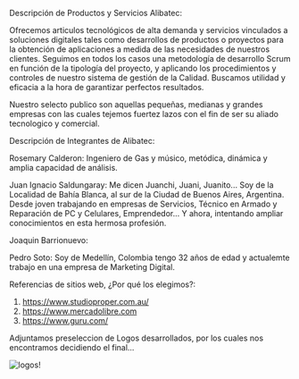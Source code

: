 Descripción de Productos y Servicios Alibatec:

Ofrecemos articulos tecnológicos de alta demanda y servicios vinculados a soluciones digitales tales como desarrollos de productos o proyectos para la obtención de aplicaciones a medida de las necesidades de nuestros clientes. Seguimos en todos los casos una metodología de desarrollo Scrum en función de la tipología del proyecto, y aplicando los procedimientos y controles de nuestro sistema de gestión de la Calidad. Buscamos utilidad y eficacia a la hora de garantizar perfectos resultados.

Nuestro selecto publico son aquellas pequeñas, medianas y grandes empresas con las cuales tejemos fuertez lazos con el fin de ser su aliado tecnologico y comercial.


Descripción de Integrantes de Alibatec:

Rosemary Calderon: Ingeniero de Gas y músico, metódica, dinámica y amplia capacidad de análisis.


Juan Ignacio Saldungaray: Me dicen Juanchi, Juani, Juanito... Soy de la Localidad de Bahía Blanca, al sur de la Ciudad de Buenos Aires, Argentina. Desde joven trabajando en empresas de Servicios, Técnico en Armado y Reparación de PC y Celulares, Emprendedor... Y ahora, intentando ampliar conocimientos en esta hermosa profesión.


Joaquin Barrionuevo:


Pedro Soto:  Soy de Medellín, Colombia tengo 32 años de edad y actualemte trabajo en una empresa de Marketing Digital. 


Referencias de sitios web, ¿Por qué los elegimos?:
1. https://www.studioproper.com.au/
2. https://www.mercadolibre.com
3. https://www.guru.com/


Adjuntamos preseleccion de Logos desarrollados, por los cuales nos encontramos decidiendo el final...

![logos!](/media/jis/wfs/dh/proyectoIntegrador/Grupo3-AlibaTec/logos/Grupo3-AlibaTec-Logos.png)